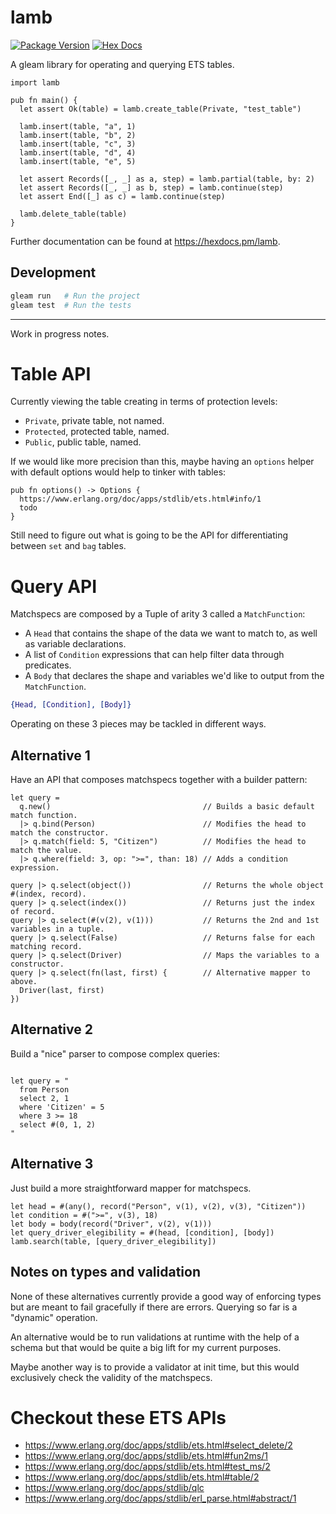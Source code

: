# lamb

[![Package Version](https://img.shields.io/hexpm/v/lamb)](https://hex.pm/packages/lamb)
[![Hex Docs](https://img.shields.io/badge/hex-docs-ffaff3)](https://hexdocs.pm/lamb/)

A gleam library for operating and querying ETS tables.

```gleam
import lamb

pub fn main() {
  let assert Ok(table) = lamb.create_table(Private, "test_table")

  lamb.insert(table, "a", 1)
  lamb.insert(table, "b", 2)
  lamb.insert(table, "c", 3)
  lamb.insert(table, "d", 4)
  lamb.insert(table, "e", 5)

  let assert Records([_, _] as a, step) = lamb.partial(table, by: 2)
  let assert Records([_, _] as b, step) = lamb.continue(step)
  let assert End([_] as c) = lamb.continue(step)

  lamb.delete_table(table)
}
```

Further documentation can be found at <https://hexdocs.pm/lamb>.

## Development

```sh
gleam run   # Run the project
gleam test  # Run the tests
```

---

Work in progress notes.

# Table API

Currently viewing the table creating in terms of protection levels:
  - `Private`, private table, not named.
  - `Protected`, protected table, named.
  - `Public`, public table, named.

If we would like more precision than this, maybe having an `options` helper with default options would
help to tinker with tables:

```gleam
pub fn options() -> Options {
  https://www.erlang.org/doc/apps/stdlib/ets.html#info/1
  todo
}
```

Still need to figure out what is going to be the API for differentiating between `set` and `bag` tables.

# Query API

Matchspecs are composed by a Tuple of arity 3 called a `MatchFunction`:

- A `Head` that contains the shape of the data we want to match to, as well as variable declarations.
- A list of `Condition` expressions that can help filter data through predicates.
- A `Body` that declares the shape and variables we'd like to output from the `MatchFunction`.

```erlang
{Head, [Condition], [Body]}
```

Operating on these 3 pieces may be tackled in different ways.

## Alternative 1

Have an API that composes matchspecs together with a builder pattern:

```gleam
let query =
  q.new()                                  // Builds a basic default match function.
  |> q.bind(Person)                        // Modifies the head to match the constructor.
  |> q.match(field: 5, "Citizen")          // Modifies the head to match the value.
  |> q.where(field: 3, op: ">=", than: 18) // Adds a condition expression.

query |> q.select(object())                // Returns the whole object #(index, record).
query |> q.select(index())                 // Returns just the index of record.
query |> q.select(#(v(2), v(1)))           // Returns the 2nd and 1st variables in a tuple.
query |> q.select(False)                   // Returns false for each matching record.
query |> q.select(Driver)                  // Maps the variables to a constructor.
query |> q.select(fn(last, first) {        // Alternative mapper to above.
  Driver(last, first)
})
```

## Alternative 2

Build a "nice" parser to compose complex queries:

```gleam

let query = "
  from Person
  select 2, 1
  where 'Citizen' = 5
  where 3 >= 18
  select #(0, 1, 2)
"
```

## Alternative 3

Just build a more straightforward mapper for matchspecs.

```gleam
let head = #(any(), record("Person", v(1), v(2), v(3), "Citizen"))
let condition = #(">=", v(3), 18)
let body = body(record("Driver", v(2), v(1)))
let query_driver_elegibility = #(head, [condition], [body])
lamb.search(table, [query_driver_elegibility])
```

## Notes on types and validation

None of these alternatives currently provide a good way of enforcing types but are meant to fail gracefully if
there are errors. Querying so far is a "dynamic" operation.

An alternative would be to run validations at runtime with the help of a schema but that would
be quite a big lift for my current purposes.

Maybe another way is to provide a validator at init time, but this would exclusively check the validity of the
matchspecs.

# Checkout these ETS APIs

* https://www.erlang.org/doc/apps/stdlib/ets.html#select_delete/2
* https://www.erlang.org/doc/apps/stdlib/ets.html#fun2ms/1
* https://www.erlang.org/doc/apps/stdlib/ets.html#test_ms/2
* https://www.erlang.org/doc/apps/stdlib/ets.html#table/2
* https://www.erlang.org/doc/apps/stdlib/qlc
* https://www.erlang.org/doc/apps/stdlib/erl_parse.html#abstract/1
